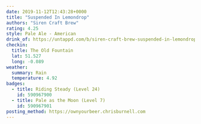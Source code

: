 ```yaml
---
date: 2019-11-12T12:43:28+0000
title: "Suspended In Lemondrop"
authors: "Siren Craft Brew"
rating: 4.25
style: Pale Ale - American
drink_of: https://untappd.com/b/siren-craft-brew-suspended-in-lemondrop/3506188
checkin:
  title: The Old Fountain
  lat: 51.527
  long: -0.089
weather:
  summary: Rain
  temperature: 4.92
badges:
  - title: Riding Steady (Level 24)
    id: 590967900
  - title: Pale as the Moon (Level 7)
    id: 590967901
posting_method: https://ownyourbeer.chrisburnell.com
---
```

